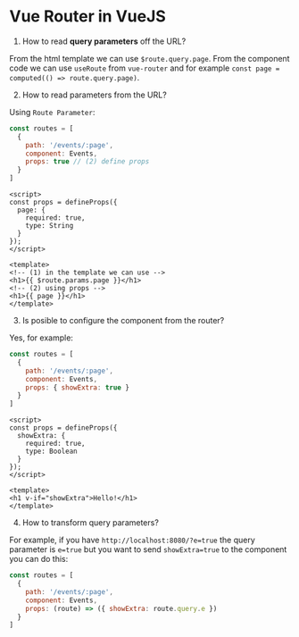 # Vue Router in VueJS

1. How to read **query parameters** off the URL?

From the html template we can use `$route.query.page`. From the component code we can use `useRoute` from `vue-router` and for example `const page = computed(() => route.query.page)`. 

2. How to read parameters from the URL?

Using `Route Parameter`:

```js
const routes = [
  {
    path: '/events/:page',
    component: Events,
    props: true // (2) define props 
  }
]
```

```vue
<script>
const props = defineProps({
  page: {
    required: true,
    type: String
  }
});
</script>

<template>
<!-- (1) in the template we can use -->
<h1>{{ $route.params.page }}</h1>
<!-- (2) using props -->
<h1>{{ page }}</h1>
</template>
```


3. Is posible to configure the component from the router?

Yes, for example:

```js
const routes = [
  {
    path: '/events/:page',
    component: Events,
    props: { showExtra: true }
  }
]
```

```vue
<script>
const props = defineProps({
  showExtra: {
    required: true,
    type: Boolean
  }
});
</script>

<template>
<h1 v-if="showExtra">Hello!</h1>
</template>
```

4. How to transform query parameters?

For example, if you have `http://localhost:8080/?e=true` the query parameter is `e=true` but you want to send `showExtra=true` to the component you can do this:

```js
const routes = [
  {
    path: '/events/:page',
    component: Events,
    props: (route) => ({ showExtra: route.query.e })
  }
]
```

